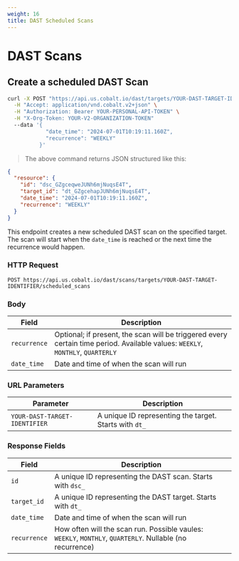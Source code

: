 ```yaml
---
weight: 16
title: DAST Scheduled Scans
---
```


# DAST Scans

## Create a scheduled DAST Scan

```sh
curl -X POST "https://api.us.cobalt.io/dast/targets/YOUR-DAST-TARGET-IDENTIFIER/scheduled_scans" \
  -H "Accept: application/vnd.cobalt.v2+json" \
  -H "Authorization: Bearer YOUR-PERSONAL-API-TOKEN" \
  -H "X-Org-Token: YOUR-V2-ORGANIZATION-TOKEN"
  --data '{
            "date_time": "2024-07-01T10:19:11.160Z",
            "recurrence": "WEEKLY"
          }'
```

> The above command returns JSON structured like this:

```json
{
  "resource": {
    "id": "dsc_GZgceqweJUNh6mjNuqsE4T",
    "target_id": "dt_GZgcehapJUNh6mjNuqsE4T",
    "date_time": "2024-07-01T10:19:11.160Z",
    "recurrence": "WEEKLY"
  }
}
```

This endpoint creates a new scheduled DAST scan on the specified target. The scan will start when the `date_time` is reached
or the next time the recurrence would happen.

### HTTP Request

`POST https://api.us.cobalt.io/dast/scans/targets/YOUR-DAST-TARGET-IDENTIFIER/scheduled_scans`

### Body

| Field        | Description                                                                                                                    |
|--------------|--------------------------------------------------------------------------------------------------------------------------------|
| `recurrence` | Optional; if present, the scan will be triggered every certain time period. Available values: `WEEKLY`, `MONTHLY`, `QUARTERLY` |
| `date_time`  | Date and time of when the scan will run                                                                                        |

### URL Parameters

| Parameter                      | Description                                            |
|--------------------------------|--------------------------------------------------------|
| `YOUR-DAST-TARGET-IDENTIFIER`  | A unique ID representing the target. Starts with `dt_` |

### Response Fields

| Field           | Description                                                                         |
|-----------------|-------------------------------------------------------------------------------------|
| `id`      | A unique ID representing the DAST scan. Starts with `dsc_` |
| `target_id`    | A unique ID representing the DAST target. Starts with `dt_` |
| `date_time` | Date and time of when the scan will run |
| `recurrence` | How often will the scan run. Possible vaules: `WEEKLY`, `MONTHLY`, `QUARTERLY`. Nullable (no recurrence)  |
